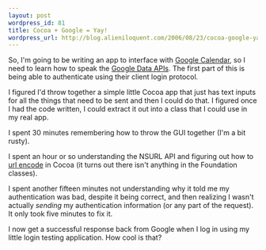 ```yaml
---
layout: post
wordpress_id: 81
title: Cocoa + Google = Yay!
wordpress_url: http://blog.alieniloquent.com/2006/08/23/cocoa-google-yay/
---
```

So, I'm going to be writing an app to interface with [Google Calendar][1], so
I need to learn how to speak the [Google Data APIs][2]. The first part of this
is being able to authenticate using their client login protocol.

I figured I'd throw together a simple little Cocoa app that just has text
inputs for all the things that need to be sent and then I could do that. I
figured once I had the code written, I could extract it out into a class that
I could use in my real app.

I spent 30 minutes remembering how to throw the GUI together (I'm a bit
rusty).

I spent an hour or so understanding the NSURL API and figuring out how to [url
encode][3] in Cocoa (it turns out there isn't anything in the Foundation
classes).

I spent another fifteen minutes not understanding why it told me my
authentication was bad, despite it being correct, and then realizing I wasn't
actually _sending_ my authentication information (or any part of the
request). It only took five minutes to fix it.

I now get a successful response back from Google when I log in using my little
login testing application. How cool is that?

   [1]: http://www.google.com/calendar/

   [2]: http://code.google.com/apis/gdata/index.html

   [3]: http://inessential.com/?comments=1&postid=1935
